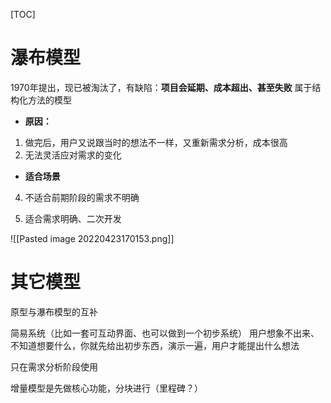 [TOC]

# 瀑布模型
1970年提出，现已被淘汰了，有缺陷：**项目会延期、成本超出、甚至失败**
属于结构化方法的模型

* **原因：**
1. 做完后，用户又说跟当时的想法不一样，又重新需求分析，成本很高
2. 无法灵活应对需求的变化

* **适合场景**
4. 不适合前期阶段的需求不明确

2. 适合需求明确、二次开发


![[Pasted image 20220423170153.png]]

# 其它模型
原型与瀑布模型的互补


简易系统（比如一套可互动界面、也可以做到一个初步系统）
用户想象不出来、不知道想要什么，你就先给出初步东西，演示一遍，用户才能提出什么想法

只在需求分析阶段使用

增量模型是先做核心功能，分块进行（里程碑？）